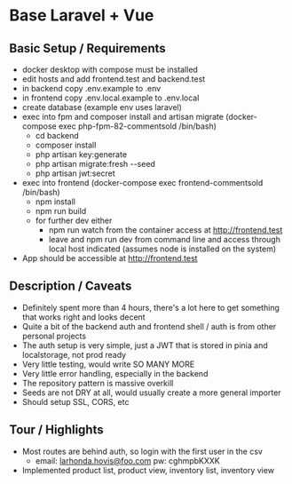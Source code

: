 # Base Laravel + Vue

## Basic Setup / Requirements

* docker desktop with compose must be installed
* edit hosts and add frontend.test and backend.test
* in backend copy .env.example to .env
* in frontend copy .env.local.example to .env.local
* create database (example env uses laravel)
* exec into fpm and composer install and artisan migrate (docker-compose exec php-fpm-82-commentsold /bin/bash)
    * cd backend
    * composer install
    * php artisan key:generate
    * php artisan migrate:fresh --seed
    * php artisan jwt:secret
* exec into frontend (docker-compose exec frontend-commentsold /bin/bash)
  * npm install 
  * npm run build
  * for further dev either
    * npm run watch from the container access at http://frontend.test
    * leave and npm run dev from command line and access through local host indicated (assumes node is installed on the system)
* App should be accessible at http://frontend.test

## Description / Caveats

* Definitely spent more than 4 hours, there's a lot here to get something that works right and looks decent
* Quite a bit of the backend auth and frontend shell / auth is from other personal projects
* The auth setup is very simple, just a JWT that is stored in pinia and localstorage, not prod ready
* Very little testing, would write SO MANY MORE
* Very little error handling, especially in the backend
* The repository pattern is massive overkill
* Seeds are not DRY at all, would usually create a more general importer
* Should setup SSL, CORS, etc

## Tour / Highlights

* Most routes are behind auth, so login with the first user in the csv
  * email: larhonda.hovis@foo.com pw: cghmpbKXXK
* Implemented product list, product view, inventory list, inventory view

